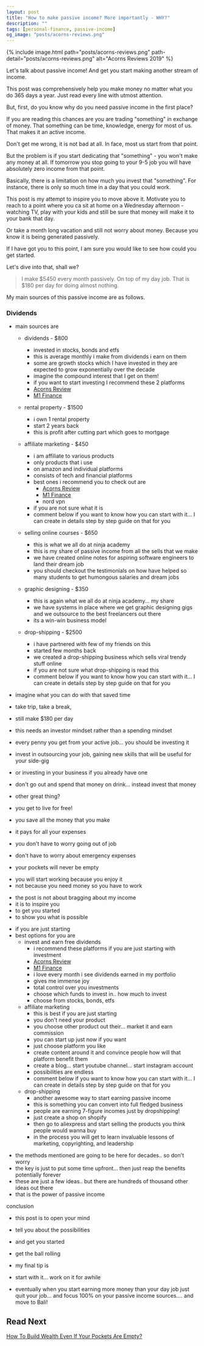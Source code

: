 ```yaml
---
layout: post
title: "How to make passive income? More importantly - WHY?"
description: ""
tags: [personal-finance, passive-income]
og_image: "posts/acorns-reviews.png"
---
```


{% include image.html path="posts/acorns-reviews.png" path-detail="posts/acorns-reviews.png" alt="Acorns Reviews 2019" %}

Let's talk about passive income! And get you start making another stream of income.

This post was comprehensively help you make money no matter what you do 365 days a year. Just read every line with utmost attention.

But, first, do you know why do you need passive income in the first place?

If you are reading this chances are you are trading "something" in exchange of money. That something can be time, knowledge, energy for most of us. That makes it an active income.

Don't get me wrong, it is not bad at all. In face, most us start from that point.

But the problem is if you start dedicating that "something" - you won't make any money at all. If tomorrow you stop going to your 9-5 job you will have absolutely zero income from that point.

Basically, there is a limitation on how much you invest that "something". For instance, there is only so much time in a day that you could work.

This post is my attempt to inspire you to move above it. Motivate you to reach to a point where you ca sit at home on a Wednesday afternoon - watching TV, play with your kids and still be sure that money will make it to your bank that day.

Or take a month long vacation and still not worry about money. Because you know it is being generated passively.

If I have got you to this point, I am sure you would like to see how could you get started.

Let's dive into that, shall we?

> I make $5450 every month passively. On top of my day job. That is $180 per day for doing almost nothing.

My main sources of this passive income are as follows.

### Dividends

- main sources are

  - dividends - \$800
    - invested in stocks, bonds and etfs
    - this is average monthly i make from dividends i earn on them
    - some are growth stocks which I have invested in they are expected to grow exponentially over the decade
    - imagine the compound interest that I get on them!
    - if you want to start investing I recommend these 2 platforms
    - [Acorns Review](http://ngninja.com/posts/acorns-review-2019)<br/>
    - [M1 Finance](http://ngninja.com/posts/m1-finance-review-2019) <br/>
  - rental property - \$1500
    - i own 1 rental property
    - start 2 years back
    - this is profit after cutting part which goes to mortgage
  - affiliate marketing - \$450
    - i am affiliate to various products
    - only products that i use
    - on amazon and individual platforms
    - consists of tech and financial platforms
    - best ones i recommend you to check out are
      - [Acorns Review](http://ngninja.com/posts/acorns-review-2019)<br/>
      - [M1 Finance](http://ngninja.com/posts/m1-finance-review-2019) <br/>
      - nord vpn
    - if you are not sure what it is
      <!-- - https://neilpatel.com/what-is-affiliate-marketing/ -->
    - comment below if you want to know how you can start with it... I can create in details step by step guide on that for you
  - selling online courses - \$650

    - this is what we all do at ninja academy
    - this is my share of passive income from all the sells that we make
    - we have created online notes for aspiring software engineers to land their dream job
    - you should checkout the testimonials on how have helped so many students to get humongous salaries and dream jobs
      <!-- - https://mx84n.weblium.site -->

  - graphic designing - \$350
    - this is again what we all do at ninja academy... my share
    - we have systems in place where we get graphic designing gigs and we outsource to the best freelancers out there
    - its a win-win business model
  - drop-shipping - \$2500
    - i have partnered with few of my friends on this
    - started few months back
    - we created a drop-shipping business which sells viral trendy stuff online
    - if you are not sure what drop-shipping is read this
      <!-- - https://www.shopify.com/guides/dropshipping/understanding-dropshipping -->
    - comment below if you want to know how you can start with it... I can create in details step by step guide on that for you

* imagine what you can do with that saved time
* take trip, take a break,
* still make \$180 per day

* this needs an investor mindset rather than a spending mindset
* every penny you get from your active job... you should be investing it
* invest in outsourcing your job, gaining new skills that will be useful for your side-gig
* or investing in your business if you already have one
* don't go out and spend that money on drink... instead invest that money

* other great thing?
* you get to live for free!
* you save all the money that you make
* it pays for all your expenses

* you don't have to worry going out of job
* don't have to worry about emergency expenses
* your pockets will never be empty

- you will start working because you enjoy it
- not because you need money so you have to work

* the post is not about bragging about my income
* it is to inspire you
* to get you started
* to show you what is possible

- if you are just starting
- best options for you are
  - invest and earn free dividends
    - i recommend these platforms if you are just starting with investment
    - [Acorns Review](http://ngninja.com/posts/acorns-review-2019)<br/>
    - [M1 Finance](http://ngninja.com/posts/m1-finance-review-2019) <br/>
    - i love every month i see dividends earned in my portfolio
    - gives me immense joy
    - total control over you investments
    - choose which funds to invest in.. how much to invest
    - choose from stocks, bonds, etfs
  - affiliate marketing
    - this is best if you are just starting
    - you don't need your product
    - you choose other product out their... market it and earn commission
    - you can start up just now if you want
    - just choose platform you like
    - create content around it and convince people how will that platform benefit them
    - create a blog... start youtube channel... start instagram account
    - possibilities are endless
    - comment below if you want to know how you can start with it... I can create in details step by step guide on that for you
  - drop-shipping
    - another awesome way to start earning passive income
    - this is something you can convert into full fledged business
    - people are earning 7-figure incomes just by dropshipping!
    - just create a shop on shopify
      <!-- - add aff link once shopify partner application is approved -->
    - then go to aliexpress and start selling the products you think people would wanna buy
    - in the process you will get to learn invaluable lessons of marketing, copyrighting, and leadership

* the methods mentioned are going to be here for decades.. so don't worry
* the key is just to put some time upfront... then just reap the benefits potentially forever
* these are just a few ideas.. but there are hundreds of thousand other ideas out there
* that is the power of passive income

conclusion

- this post is to open your mind
- tell you about the possibilities
- and get you started
- get the ball rolling

- my final tip is
- start with it... work on it for awhile
- eventually when you start earning more money than your day job just quit your job... and focus 100% on your passive income sources.... and move to Bali!
  <!-- - https://www.tripadvisor.com/Tourism-g294226-Bali-Vacations.html -->

## Read Next

[How To Build Wealth Even If Your Pockets Are Empty?](http://ngninja.com/posts/build-wealth-with-no-money)

